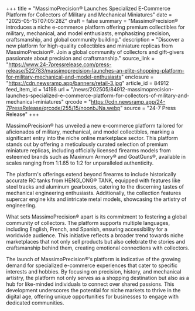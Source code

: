 +++
title = "MassimoPrecision® Launches Specialized E-Commerce Platform for Collectors of Military and Mechanical Miniatures"
date = "2025-05-15T07:05:28Z"
draft = false
summary = "MassimoPrecision® introduces a niche e-commerce platform offering premium collectibles for military, mechanical, and model enthusiasts, emphasizing precision, craftsmanship, and global community building."
description = "Discover a new platform for high-quality collectibles and miniature replicas from MassimoPrecision®. Join a global community of collectors and gift-givers passionate about precision and craftsmanship."
source_link = "https://www.24-7pressrelease.com/press-release/522783/massimoprecision-launches-an-elite-shopping-platform-for-military-mechanical-and-model-enthusiasts"
enclosure = "https://cdn.newsramp.app/banners/retail-3.jpg"
article_id = 84912
feed_item_id = 14198
url = "/news/202505/84912-massimoprecision-launches-specialized-e-commerce-platform-for-collectors-of-military-and-mechanical-miniatures"
qrcode = "https://cdn.newsramp.app/24-7PressRelease/qrcode/255/15/noonbJNa.webp"
source = "24-7 Press Release"
+++

<p>MassimoPrecision® has unveiled a new e-commerce platform tailored for aficionados of military, mechanical, and model collectibles, marking a significant entry into the niche online marketplace sector. This platform stands out by offering a meticulously curated selection of premium miniature replicas, including officially licensed firearms models from esteemed brands such as Maximum Armory® and GoatGuns®, available in scales ranging from 1:1.65 to 1:2 for unparalleled authenticity.</p><p>The platform's offerings extend beyond firearms to include historically accurate RC tanks from HENGLONG® TANK, equipped with features like steel tracks and aluminum gearboxes, catering to the discerning tastes of mechanical engineering enthusiasts. Additionally, the collection features supercar engine kits and intricate metal models, showcasing the artistry of engineering.</p><p>What sets MassimoPrecision® apart is its commitment to fostering a global community of collectors. The platform supports multiple languages, including English, French, and Spanish, ensuring accessibility for a worldwide audience. This initiative reflects a broader trend towards niche marketplaces that not only sell products but also celebrate the stories and craftsmanship behind them, creating emotional connections with collectors.</p><p>The launch of MassimoPrecision®'s platform is indicative of the growing demand for specialized e-commerce experiences that cater to specific interests and hobbies. By focusing on precision, history, and mechanical artistry, the platform not only serves as a shopping destination but also as a hub for like-minded individuals to connect over shared passions. This development underscores the potential for niche markets to thrive in the digital age, offering unique opportunities for businesses to engage with dedicated communities.</p>